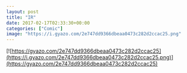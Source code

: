 ```yaml
---
layout: post
title: "IR"
date: 2017-02-17T02:33:30+00:00
categories: ["Comic"]
image: "https://i.gyazo.com/2e747dd9366dbeaa0473c282d2ccac25.png"
---
```


[![https://gyazo.com/2e747dd9366dbeaa0473c282d2ccac25](https://i.gyazo.com/2e747dd9366dbeaa0473c282d2ccac25.png)](https://gyazo.com/2e747dd9366dbeaa0473c282d2ccac25)
